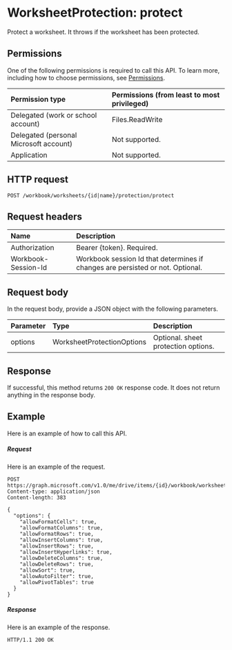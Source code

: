 # WorksheetProtection: protect

Protect a worksheet. It throws if the worksheet has been protected.
## Permissions
One of the following permissions is required to call this API. To learn more, including how to choose permissions, see [Permissions](../../../concepts/permissions_reference.md).

|Permission type      | Permissions (from least to most privileged)              |
|:--------------------|:---------------------------------------------------------|
|Delegated (work or school account) | Files.ReadWrite    |
|Delegated (personal Microsoft account) | Not supported.    |
|Application | Not supported. |

## HTTP request
<!-- { "blockType": "ignored" } -->
```http
POST /workbook/worksheets/{id|name}/protection/protect

```
## Request headers
| Name       | Description|
|:---------------|:----------|
| Authorization  | Bearer {token}. Required. |
| Workbook-Session-Id  | Workbook session Id that determines if changes are persisted or not. Optional.|

## Request body
In the request body, provide a JSON object with the following parameters.

| Parameter	   | Type	|Description|
|:---------------|:--------|:----------|
|options|WorksheetProtectionOptions|Optional. sheet protection options.|

## Response

If successful, this method returns `200 OK` response code. It does not return anything in the response body.

## Example
Here is an example of how to call this API.
##### Request
Here is an example of the request.
<!-- {
  "blockType": "request",
  "name": "worksheetprotection_protect"
}-->
```http
POST https://graph.microsoft.com/v1.0/me/drive/items/{id}/workbook/worksheets/{id|name}/protection/protect
Content-type: application/json
Content-length: 383

{
  "options": {
    "allowFormatCells": true,
    "allowFormatColumns": true,
    "allowFormatRows": true,
    "allowInsertColumns": true,
    "allowInsertRows": true,
    "allowInsertHyperlinks": true,
    "allowDeleteColumns": true,
    "allowDeleteRows": true,
    "allowSort": true,
    "allowAutoFilter": true,
    "allowPivotTables": true
  }
}
```

##### Response
Here is an example of the response. 
<!-- {
  "blockType": "response",
  "truncated": true,
  "@odata.type": "microsoft.graph.none"
} -->
```http
HTTP/1.1 200 OK
```

<!-- uuid: 8fcb5dbc-d5aa-4681-8e31-b001d5168d79
2015-10-25 14:57:30 UTC -->
<!-- {
  "type": "#page.annotation",
  "description": "WorksheetProtection: protect",
  "keywords": "",
  "section": "documentation",
  "tocPath": ""
}-->
